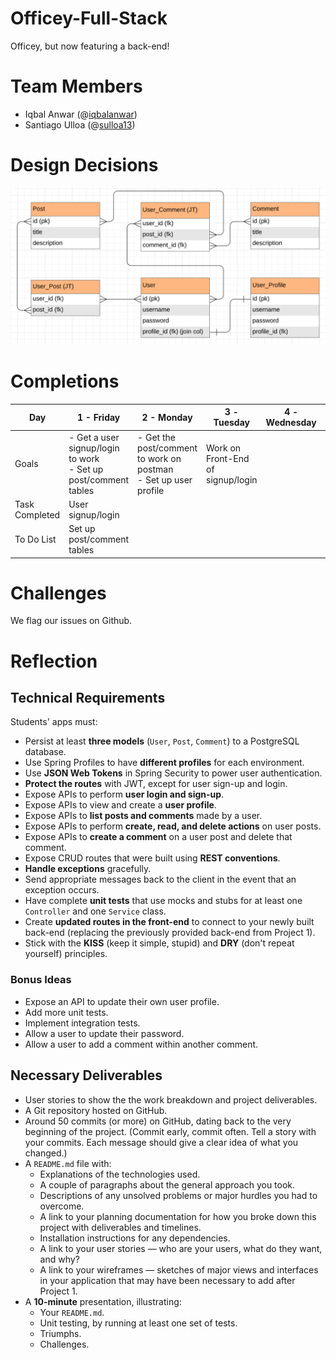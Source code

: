 # Officey-Full-Stack
Officey, but now featuring a back-end!

# Team Members
- Iqbal Anwar (@<a href = "https://github.com/iqbalanwar">iqbalanwar</a>)<br/>
- Santiago Ulloa (@<a href="https://github.com/sulloa13">sulloa13</a>)<br/>
  
# Design Decisions
<img alt = "database structure" src="./repo_images/erd.PNG"/><br/>

# Completions

| Day            | 1 - Friday                                           | 2 - Monday                                           | 3 - Tuesday                                         | 4 - Wednesday                                       |5 - Friday                                           |
|----------------|--------------------------------------|----------------------------------------------|-----------------------------------------------------|-------------------------------------------------------|------|
| Goals  | - Get a user signup/login to work</br>- Set up post/comment tables | - Get the post/comment to work on postman</br>- Set up user profile | Work on Front-End of signup/login | |
| Task Completed  | User signup/login |   |  |   |  |
| To Do List  | Set up post/comment tables |   |  |   |  |

# Challenges

We flag our issues on Github. 

# Reflection 



## Technical Requirements

Students' apps must:

- Persist at least **three models** (`User`, `Post`, `Comment`) to a PostgreSQL database.
- Use Spring Profiles to have **different profiles** for each environment.
- Use  **JSON Web Tokens** in Spring Security to power user authentication.
- **Protect the routes** with JWT, except for user sign-up and login.
- Expose APIs to perform **user login and sign-up**.
- Expose APIs to view and create a **user profile**.
- Expose APIs to **list posts and comments** made by a user.
- Expose APIs to perform **create, read, and delete actions** on user posts.
- Expose APIs to **create a comment** on a user post and delete that comment.
- Expose CRUD routes that were built using **REST conventions**.
- **Handle exceptions** gracefully.
- Send appropriate messages back to the client in the event that an exception occurs.
- Have complete **unit tests** that use mocks and stubs for at least one `Controller` and one `Service` class.
- Create **updated routes in the front-end** to connect to your newly built back-end (replacing the previously provided back-end from Project 1).
- Stick with the **KISS** (keep it simple, stupid) and **DRY** (don't repeat yourself) principles.


### Bonus Ideas
- Expose an API to update their own user profile.
- Add more unit tests.
- Implement integration tests.
- Allow a user to update their password.
- Allow a user to add a comment within another comment.


## Necessary Deliverables

- User stories to show the the work breakdown and project deliverables.
- A Git repository hosted on GitHub.
- Around 50 commits (or more) on GitHub, dating back to the very beginning of the project. (Commit early, commit often. Tell a story with your commits. Each message should give a clear idea of what you changed.)
- A `README.md` file with:
	- Explanations of the technologies used.
	- A couple of paragraphs about the general approach you took.
	- Descriptions of any unsolved problems or major hurdles you had to overcome.
	- A link to your planning documentation for how you broke down this project with deliverables and timelines.
	- Installation instructions for any dependencies.
	- A link to your user stories — who are your users, what do they want, and why?
	- A link to your wireframes — sketches of major views and interfaces in your application that may have been necessary to add after Project 1.
- A **10-minute** presentation, illustrating:
	- Your `README.md`.
	- Unit testing, by running at least one set of tests.
	- Triumphs.
	- Challenges.

